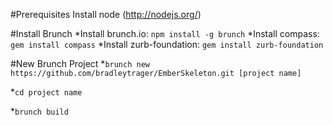 #Prerequisites
Install node (http://nodejs.org/)

#Install Brunch
*Install brunch.io: `npm install -g brunch`
*Install compass: `gem install compass`
*Install zurb-foundation: `gem install zurb-foundation`

#New Brunch Project
*`brunch new https://github.com/bradleytrager/EmberSkeleton.git [project name]`

*`cd project name`

*`brunch build`



